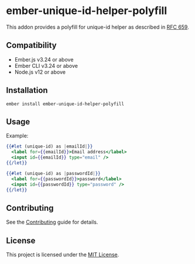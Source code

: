 ember-unique-id-helper-polyfill
==============================================================================

This addon provides a polyfill for unique-id helper as described in [RFC 659](https://github.com/emberjs/rfcs/pull/659).


Compatibility
------------------------------------------------------------------------------

* Ember.js v3.24 or above
* Ember CLI v3.24 or above
* Node.js v12 or above


Installation
------------------------------------------------------------------------------

```
ember install ember-unique-id-helper-polyfill
```


Usage
------------------------------------------------------------------------------

Example:
```hbs
{{#let (unique-id) as |emailId|}}
  <label for={{emailId}}>Email address</label>
  <input id={{emailId}} type="email" />
{{/let}}

{{#let (unique-id) as |passwordId|}}
  <label for={{passwordId}}>password</label>
  <input id={{passwordId}} type="password" />
{{/let}}
```


Contributing
------------------------------------------------------------------------------

See the [Contributing](CONTRIBUTING.md) guide for details.


License
------------------------------------------------------------------------------

This project is licensed under the [MIT License](LICENSE.md).
